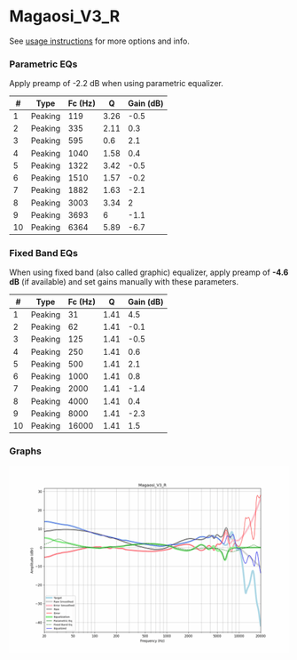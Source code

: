 # Magaosi_V3_R
See [usage instructions](https://github.com/jaakkopasanen/AutoEq#usage) for more options and info.

### Parametric EQs
Apply preamp of -2.2 dB when using parametric equalizer.

|   # | Type    |   Fc (Hz) |    Q |   Gain (dB) |
|-----|---------|-----------|------|-------------|
|   1 | Peaking |       119 | 3.26 |        -0.5 |
|   2 | Peaking |       335 | 2.11 |         0.3 |
|   3 | Peaking |       595 | 0.6  |         2.1 |
|   4 | Peaking |      1040 | 1.58 |         0.4 |
|   5 | Peaking |      1322 | 3.42 |        -0.5 |
|   6 | Peaking |      1510 | 1.57 |        -0.2 |
|   7 | Peaking |      1882 | 1.63 |        -2.1 |
|   8 | Peaking |      3003 | 3.34 |         2   |
|   9 | Peaking |      3693 | 6    |        -1.1 |
|  10 | Peaking |      6364 | 5.89 |        -6.7 |

### Fixed Band EQs
When using fixed band (also called graphic) equalizer, apply preamp of **-4.6 dB** (if available) and set gains manually with these parameters.

|   # | Type    |   Fc (Hz) |    Q |   Gain (dB) |
|-----|---------|-----------|------|-------------|
|   1 | Peaking |        31 | 1.41 |         4.5 |
|   2 | Peaking |        62 | 1.41 |        -0.1 |
|   3 | Peaking |       125 | 1.41 |        -0.5 |
|   4 | Peaking |       250 | 1.41 |         0.6 |
|   5 | Peaking |       500 | 1.41 |         2.1 |
|   6 | Peaking |      1000 | 1.41 |         0.8 |
|   7 | Peaking |      2000 | 1.41 |        -1.4 |
|   8 | Peaking |      4000 | 1.41 |         0.4 |
|   9 | Peaking |      8000 | 1.41 |        -2.3 |
|  10 | Peaking |     16000 | 1.41 |         1.5 |

### Graphs
![](./Magaosi_V3_R.png)
